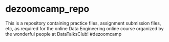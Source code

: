 # dezoomcamp_repo
This is a repository containing practice files, assignment submission files, etc, as required for the online Data Engineering online course organized by the wonderful people at DataTalksClub!
#dezoomcamp
